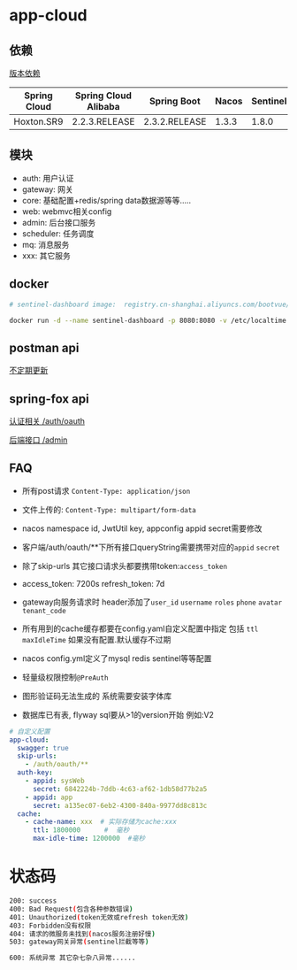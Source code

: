 # app-cloud

## 依赖

[版本依赖](https://github.com/alibaba/spring-cloud-alibaba/wiki/%E7%89%88%E6%9C%AC%E8%AF%B4%E6%98%8E)

|  Spring Cloud   | Spring Cloud Alibaba  | Spring Boot| Nacos | Sentinel| RocketMQ | Seata|
|  ----  | ----  | ----  | ----  | ----  | ----  | ----  |
| Hoxton.SR9  | 2.2.3.RELEASE |2.3.2.RELEASE |    1.3.3 |1.8.0 |4.4.0|1.3.0|

## 模块

- auth: 用户认证
- gateway: 网关
- core: 基础配置+redis/spring data数据源等等.....
- web: webmvc相关config
- admin: 后台接口服务
- scheduler: 任务调度
- mq: 消息服务
- xxx: 其它服务

## docker

```bash
# sentinel-dashboard image:  registry.cn-shanghai.aliyuncs.com/bootvue/sentinel:latest

docker run -d --name sentinel-dashboard -p 8080:8080 -v /etc/localtime:/etc/localtime registry.cn-shanghai.aliyuncs.com/bootvue/sentinel:latest
```

## postman api

[不定期更新](https://documenter.getpostman.com/view/3480351/TVetcmKg)

## spring-fox api

[认证相关 /auth/oauth](http://localhost:8080/auth/swagger-ui/index.html?urls.primaryName=publicApi)

[后端接口 /admin](http://localhost:8080/admin/swagger-ui/index.html?urls.primaryName=privateApi)

## FAQ

- 所有post请求 `Content-Type: application/json`

- 文件上传的:  `Content-Type: multipart/form-data`

- nacos namespace id, JwtUtil key, appconfig appid secret需要修改

- 客户端/auth/oauth/**下所有接口queryString需要携带对应的`appid` `secret`

- 除了skip-urls 其它接口请求头都要携带token:`access_token`

- access_token: 7200s refresh_token: 7d

- gateway向服务请求时 header添加了`user_id` `username` `roles`  `phone` `avatar` `tenant_code`

- 所有用到的cache缓存都要在config.yaml自定义配置中指定 包括 `ttl` `maxIdleTime` 如果没有配置.默认缓存不过期

- nacos config.yml定义了mysql redis sentinel等等配置

- 轻量级权限控制`@PreAuth`

- 图形验证码无法生成的 系统需要安装字体库

- 数据库已有表, flyway sql要从>1的version开始 例如:V2

```yaml
# 自定义配置
app-cloud:
  swagger: true
  skip-urls:
    - /auth/oauth/**
  auth-key:
    - appid: sysWeb
      secret: 6842224b-7ddb-4c63-af62-1db58d77b2a5
    - appid: app
      secret: a135ec07-6eb2-4300-840a-9977dd8c813c
  cache:
    - cache-name: xxx  # 实际存储为cache:xxx
      ttl: 1800000      #  毫秒
      max-idle-time: 1200000  #毫秒
```

# 状态码

```bash
200: success
400: Bad Request(包含各种参数错误)
401: Unauthorized(token无效或refresh token无效)
403: Forbidden没有权限
404: 请求的微服务未找到(nacos服务注册好慢)
503: gateway网关异常(sentinel拦截等等)

600: 系统异常 其它杂七杂八异常......
```
